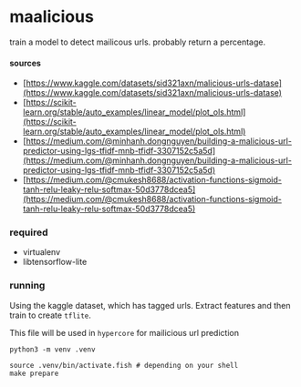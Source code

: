 # maalicious

train a model to detect mailicous urls. probably return a percentage.

#### sources

- [https://www.kaggle.com/datasets/sid321axn/malicious-urls-datase](https://www.kaggle.com/datasets/sid321axn/malicious-urls-datase)
- [https://scikit-learn.org/stable/auto_examples/linear_model/plot_ols.html](https://scikit-learn.org/stable/auto_examples/linear_model/plot_ols.html)
- [https://medium.com/@minhanh.dongnguyen/building-a-malicious-url-predictor-using-lgs-tfidf-mnb-tfidf-3307152c5a5d](https://medium.com/@minhanh.dongnguyen/building-a-malicious-url-predictor-using-lgs-tfidf-mnb-tfidf-3307152c5a5d)
- [https://medium.com/@cmukesh8688/activation-functions-sigmoid-tanh-relu-leaky-relu-softmax-50d3778dcea5](https://medium.com/@cmukesh8688/activation-functions-sigmoid-tanh-relu-leaky-relu-softmax-50d3778dcea5)

### required

- virtualenv
- libtensorflow-lite

### running

Using the kaggle dataset, which has tagged urls.
Extract features and then train to create `tflite`.

This file will be used in `hypercore` for mailicious url prediction

```shell
python3 -m venv .venv

source .venv/bin/activate.fish # depending on your shell
make prepare
```
